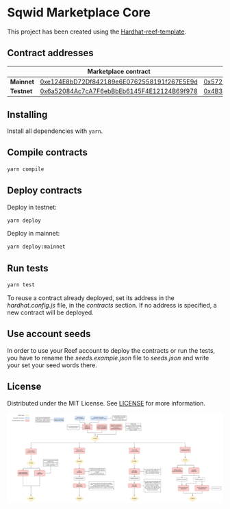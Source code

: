 # Sqwid Marketplace Core

This project has been created using the [Hardhat-reef-template](https://github.com/reef-defi/hardhat-reef-template).

## Contract addresses

| |Marketplace contract|NFT contract|Util contract|
|-----|-----|-----|-----|
|**Mainnet**|[0xe124E8bD72Df842189e6E0762558191f267E5E9d](https://reefscan.com/contract/0xe124E8bD72Df842189e6E0762558191f267E5E9d)|[0x5728847Ca5d2466dE6AcD33597D874f480acdAdB](https://reefscan.com/contract/0x5728847Ca5d2466dE6AcD33597D874f480acdAdB)|[0x52CD9d5B4A9a3610Bd87668B5158B7d7259CA430](https://reefscan.com/contract/0x52CD9d5B4A9a3610Bd87668B5158B7d7259CA430)|
|**Testnet**|[0x6a52084Ac7cA7F6ebBbEb6145F4E12124B69f978](https://testnet.reefscan.com/contract/0x6a52084Ac7cA7F6ebBbEb6145F4E12124B69f978)|[0x4B36bA56C20e73d6803b218189a5cc20eaeB9bd5](https://testnet.reefscan.com/contract/0x4B36bA56C20e73d6803b218189a5cc20eaeB9bd5)|[0xDDD74ec6828937aaa00E31890fE289FFcBb78cfd](https://testnet.reefscan.com/contract/0xDDD74ec6828937aaa00E31890fE289FFcBb78cfd)|

## Installing

Install all dependencies with `yarn`.

## Compile contracts

```bash
yarn compile
```

## Deploy contracts

Deploy in testnet:

```bash
yarn deploy
```

Deploy in mainnet:

```bash
yarn deploy:mainnet
```

## Run tests

```bash
yarn test
```

To reuse a contract already deployed, set its address in the _hardhat.config.js_ file, in the _contracts_ section. If no address is specified, a new contract will be deployed.

## Use account seeds

In order to use your Reef account to deploy the contracts or run the tests, you have to rename the _seeds.example.json_ file to _seeds.json_ and write your set your seed words there.

## License

Distributed under the MIT License. See [LICENSE](LICENSE) for more information.

![diagram](sqwid-diagram-v02.png)